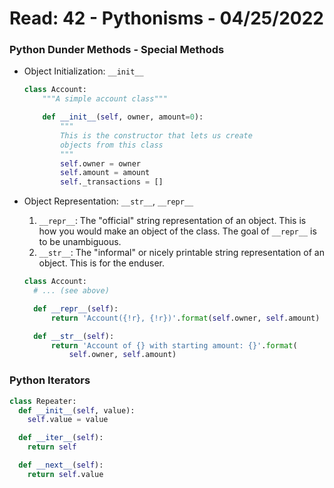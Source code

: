 # Read: 42 - Pythonisms - 04/25/2022

### Python Dunder Methods - Special Methods

- Object Initialization: `__init__`

  ```python
  class Account:
      """A simple account class"""

      def __init__(self, owner, amount=0):
          """
          This is the constructor that lets us create
          objects from this class
          """
          self.owner = owner
          self.amount = amount
          self._transactions = []
  ```

- Object Representation: `__str__`, `__repr__`

  1. `__repr__`: The "official" string representation of an object. This is how you would make an object of the class. The goal of `__repr__` is to be unambiguous.
  2. `__str__`: The "informal" or nicely printable string representation of an object. This is for the enduser.

  ```python
  class Account:
    # ... (see above)

    def __repr__(self):
        return 'Account({!r}, {!r})'.format(self.owner, self.amount)

    def __str__(self):
        return 'Account of {} with starting amount: {}'.format(
            self.owner, self.amount)

  ```

### Python Iterators

```python
class Repeater:
  def __init__(self, value):
    self.value = value

  def __iter__(self):
    return self

  def __next__(self):
    return self.value
```
